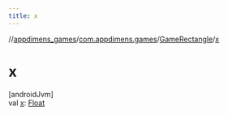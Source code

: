 ```yaml
---
title: x
---
```

//[appdimens_games](../../../index.html)/[com.appdimens.games](../index.html)/[GameRectangle](index.html)/[x](x.html)



# x



[androidJvm]\
val [x](x.html): [Float](https://kotlinlang.org/api/core/kotlin-stdlib/kotlin/-float/index.html)



